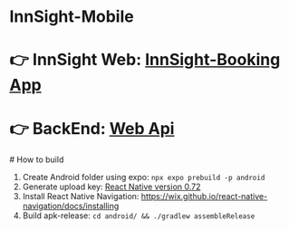 ﻿# InnSight-Mobile
# 👉 InnSight Web: <a href='https://github.com/haitrieu123580/InnSight-Client.git'>InnSight-Booking App</a>
# 👉 BackEnd: <a href='https://github.com/NhatChu-2002/Hotel-Booking-Backend.git'>Web Api</a>

﻿# How to build
1. Create Android folder using expo: ```npx expo prebuild -p android ```
2. Generate upload key:  <a href='https://github.com/haitrieu123580/InnSight-Client.git](https://reactnative.dev/docs/0.72/signed-apk-android)https://reactnative.dev/docs/0.72/signed-apk-android'>React Native version 0.72</a>
3. Install React Native Navigation: https://wix.github.io/react-native-navigation/docs/installing
4. Build apk-release: ```cd android/ && ./gradlew assembleRelease ```
